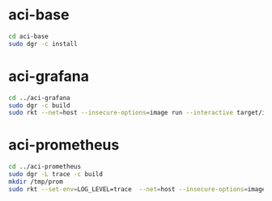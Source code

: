 
# aci-base

```bash
cd aci-base
sudo dgr -c install
```

# aci-grafana

```bash
cd ../aci-grafana
sudo dgr -c build
sudo rkt --net=host --insecure-options=image run --interactive target/image.aci
```

# aci-prometheus

```bash
cd ../aci-prometheus
sudo dgr -L trace -c build
mkdir /tmp/prom
sudo rkt --set-env=LOG_LEVEL=trace  --net=host --insecure-options=image run --interactive target/image.aci --volume=data,kind=host,source=/tmp/prom
```
